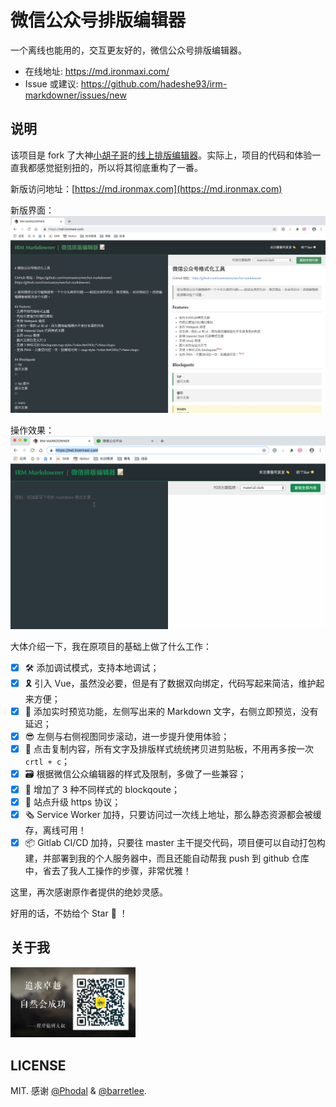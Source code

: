 # 微信公众号排版编辑器

<!-- [![pipeline status](https://gitlab.com/ironmaxtory/irm-markdowner/badges/master/pipeline.svg)](https://gitlab.com/ironmaxtory/irm-markdowner/commits/master) -->

一个离线也能用的，交互更友好的，微信公众号排版编辑器。

- 在线地址: <https://md.ironmaxi.com/>
- Issue 或建议: <https://github.com/hadeshe93/irm-markdowner/issues/new>

## 说明
该项目是 fork 了大神[小胡子哥](https://github.com/barretlee)的[线上排版编辑器](https://github.com/barretlee/online-markdown)。实际上，项目的代码和体验一直我都感觉挺别扭的，所以将其彻底重构了一番。

新版访问地址：[https://md.ironmax.com](https://md.ironmax.com)

新版界面：![新版界面](docs/20190327112803.jpg)

操作效果：![操作效果](docs/20190327145500.gif)

大体介绍一下，我在原项目的基础上做了什么工作：  
+ [x] 🛠 添加调试模式，支持本地调试；
+ [x] 🎗 引入 Vue，虽然没必要，但是有了数据双向绑定，代码写起来简洁，维护起来方便；
+ [x] 🔭 添加实时预览功能，左侧写出来的 Markdown 文字，右侧立即预览，没有延迟；
+ [x] 😎 左侧与右侧视图同步滚动，进一步提升使用体验；
+ [x] 💅 点击复制内容，所有文字及排版样式统统拷贝进剪贴板，不用再多按一次 `crtl + c`；
+ [x] 🗃 根据微信公众编辑器的样式及限制，多做了一些兼容；
+ [x] 🌈 增加了 3 种不同样式的 blockqoute；
+ [x] 🔐 站点升级 https 协议；
+ [x] 🗞 Service Worker 加持，只要访问过一次线上地址，那么静态资源都会被缓存，离线可用！
+ [x] 📦 Gitlab CI/CD 加持，只要往 master 主干提交代码，项目便可以自动打包构建，并部署到我的个人服务器中，而且还能自动帮我 push 到 github 仓库中，省去了我人工操作的步骤，非常优雅！

这里，再次感谢原作者提供的绝妙灵感。

好用的话，不妨给个 Star 🌟 ！

## 关于我
<img width="200" src="docs/qrcode_2018.png" alt="微信公众号"/>

## LICENSE
MIT. 感谢 [@Phodal](https://github.com/phodal) & [@barretlee](https://github.com/barretlee).
